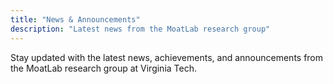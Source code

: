 ```yaml
---
title: "News & Announcements"
description: "Latest news from the MoatLab research group"
---
```


Stay updated with the latest news, achievements, and announcements from the MoatLab research group at Virginia Tech.